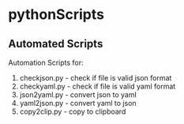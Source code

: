 # pythonScripts
## Automated Scripts

Automation Scripts for:

1. checkjson.py - check if file is valid json format
2. checkyaml.py - check if file is valid yaml format
3. json2yaml.py - convert json to yaml
4. yaml2json.py - convert yaml to json
5. copy2clip.py - copy to clipboard
